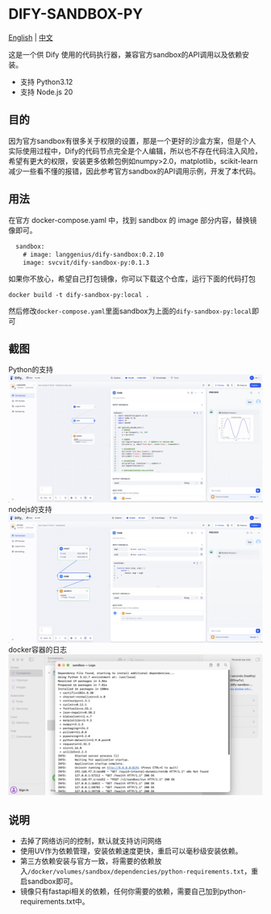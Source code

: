 # DIFY-SANDBOX-PY
[English](README.md) | [中文](README_CN.md)

这是一个供 Dify 使用的代码执行器，兼容官方sandbox的API调用以及依赖安装。
- 支持 Python3.12
- 支持 Node.js 20

## 目的
因为官方sandbox有很多关于权限的设置，那是一个更好的沙盒方案，但是个人实际使用过程中，Dify的代码节点完全是个人编辑，所以也不存在代码注入风险，希望有更大的权限，安装更多依赖包例如numpy>2.0，matplotlib，scikit-learn 减少一些看不懂的报错，因此参考官方sandbox的API调用示例，开发了本代码。

## 用法
在官方 docker-compose.yaml 中，找到 sandbox 的 image 部分内容，替换镜像即可。
```
  sandbox:
    # image: langgenius/dify-sandbox:0.2.10
    image: svcvit/dify-sandbox-py:0.1.3
```

如果你不放心，希望自己打包镜像，你可以下载这个仓库，运行下面的代码打包
```
docker build -t dify-sandbox-py:local .
```
然后修改`docker-compose.yaml`里面sandbox为上面的`dify-sandbox-py:local`即可

## 截图
Python的支持
![](/images/Xnip2024-11-25_11-30-12.jpg)
nodejs的支持
![](/images/Xnip2024-11-25_11-31-01.jpg)
docker容器的日志
![](/images/Xnip2024-12-04_10-15-18.jpg)

## 说明
- 去掉了网络访问的控制，默认就支持访问网络
- 使用UV作为依赖管理，安装依赖速度更快，重启可以毫秒级安装依赖。
- 第三方依赖安装与官方一致，将需要的依赖放入`/docker/volumes/sandbox/dependencies/python-requirements.txt`，重启sandbox即可。
- 镜像只有fastapi相关的依赖，任何你需要的依赖，需要自己加到python-requirements.txt中。





